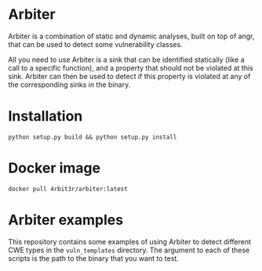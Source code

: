 # Arbiter

Arbiter is a combination of static and dynamic analyses, built on top of angr, that can be used to detect some vulnerability classes.

All you need to use Arbiter is a sink that can be identified statically (like a call to a specific function), and a property that should not be violated at this sink.
Arbiter can then be used to detect if this property is violated at any of the corresponding sinks in the binary.


# Installation

`python setup.py build && python setup.py install`


# Docker image

`docker pull 4rbit3r/arbiter:latest`


# Arbiter examples

This repository contains some examples of using Arbiter to detect different CWE types in the `vuln_templates` directory.
The argument to each of these scripts is the path to the binary that you want to test.

